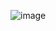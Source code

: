 ![image](https://user-images.githubusercontent.com/59835359/93378180-adde9c00-f879-11ea-9b11-efa71ab98d4c.png)
